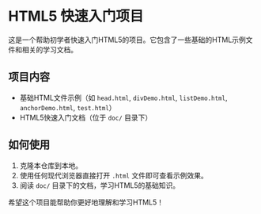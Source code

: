 # HTML5 快速入门项目

这是一个帮助初学者快速入门HTML5的项目。它包含了一些基础的HTML示例文件和相关的学习文档。

## 项目内容

- 基础HTML文件示例（如 `head.html`, `divDemo.html`, `listDemo.html`, `anchorDemo.html`, `test.html`）
- HTML5快速入门文档（位于 `doc/` 目录下）

## 如何使用

1. 克隆本仓库到本地。
2. 使用任何现代浏览器直接打开 `.html` 文件即可查看示例效果。
3. 阅读 `doc/` 目录下的文档，学习HTML5的基础知识。

希望这个项目能帮助你更好地理解和学习HTML5！